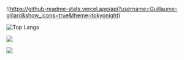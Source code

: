 
!(https://github-readme-stats.vercel.app/api?username=Guillaume-gillard&show_icons=true&theme=tokyonight)


![Top Langs](https://github-readme-stats.vercel.app/api/top-langs/?username=Guillaume-gillard&layout=compact&show_icons=true&theme=radical&count_private=true&include_all_commits=true&langs_count=10&hide=jupyter-notebook)



![](https://visitor-badge.glitch.me/badge?page_id=guillaume-gillard)

![](https://komarev.com/ghpvc/?username=guillaume-gillard)

